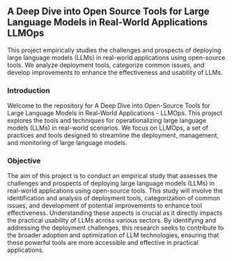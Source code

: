 ## A Deep Dive into Open Source Tools for Large Language Models in Real-World Applications LLMOps
This project empirically studies the challenges and prospects of deploying large language models (LLMs) in real-world applications using open-source tools. We analyze deployment tools, categorize common issues, and develop improvements to enhance the effectiveness and usability of LLMs.

### Introduction
Welcome to the repository for A Deep Dive into Open-Source Tools for Large Language Models in Real-World Applications - LLMOps. This project explores the tools and techniques for operationalizing large language models (LLMs) in real-world scenarios. We focus on LLMOps, a set of practices and tools designed to streamline the deployment, management, and monitoring of large language models.

### Objective
The aim of this project is to conduct an empirical study that assesses the challenges and prospects of deploying large language models (LLMs) in real-world applications using open-source tools. This study will involve the identification and analysis of deployment tools, categorization of common issues, and development of potential improvements to enhance tool effectiveness. Understanding these aspects is crucial as it directly impacts the practical usability of LLMs across various sectors. By identifying and addressing the deployment challenges, this research seeks to contribute to the broader adoption and optimization of LLM technologies, ensuring that these powerful tools are more accessible and effective in practical applications.
